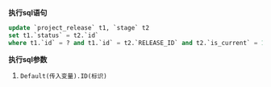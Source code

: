 <p class="panel-title"><b>执行sql语句</b></p>

```sql
update `project_release` t1, `stage` t2 
set t1.`status` = t2.`id`
where t1.`id` = ? and t1.`id` = t2.`RELEASE_ID` and t2.`is_current` = 1
```

<p class="panel-title"><b>执行sql参数</b></p>

1. `Default(传入变量).ID(标识)`

